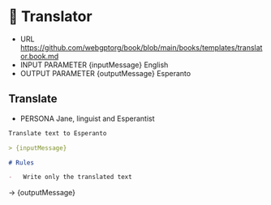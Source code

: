 # 🎌 Translator

<!-- TODO: !!!!!! Implement -->

-   URL https://github.com/webgptorg/book/blob/main/books/templates/translator.book.md
-   INPUT PARAMETER {inputMessage} English
-   OUTPUT PARAMETER {outputMessage} Esperanto

## Translate

-   PERSONA Jane, linguist and Esperantist

```markdown
Translate text to Esperanto

> {inputMessage}

# Rules

-   Write only the translated text
```

-> {outputMessage}

